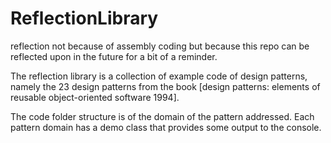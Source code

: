 # ReflectionLibrary

 reflection not because of assembly coding but because this repo can be reflected upon in the future for a bit of a reminder.

The reflection library is a collection of example code of design patterns,
namely the 23 design patterns from the book [design patterns: elements of reusable object-oriented software 1994].

The code folder structure is of the domain of the pattern addressed.
Each pattern domain has a demo class that provides some output to the console.
